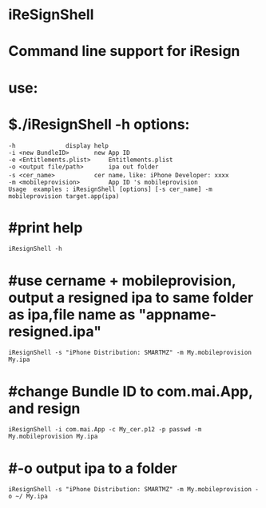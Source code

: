 iReSignShell
=======
Command line support for iResign
=======
use:
=======
$./iResignShell -h
options:
=======
    -h				display help
    -i <new BundleID>		new App ID
    -e <Entitlements.plist> 	Entitlements.plist
    -o <output file/path>		ipa out folder
    -s <cer_name>			cer name，like: iPhone Developer: xxxx
    -m <mobileprovision>		App ID 's mobileprovision
    Usage  examples : iResignShell [options] [-s cer_name] -m mobileprovision target.app(ipa)
#print help
=======
    iResignShell -h
#use cername + mobileprovision, output a resigned ipa to same folder as ipa,file name as "appname-resigned.ipa"
=======
    iResignShell -s "iPhone Distribution: SMARTMZ" -m My.mobileprovision My.ipa
#change Bundle ID to com.mai.App, and resign
=======
    iResignShell -i com.mai.App -c My_cer.p12 -p passwd -m My.mobileprovision My.ipa
#-o output ipa to a folder
=======
    iResignShell -s "iPhone Distribution: SMARTMZ" -m My.mobileprovision -o ~/ My.ipa
